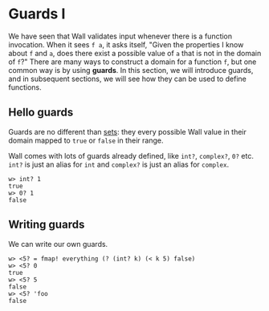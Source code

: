 # Guards I

We have seen that Wall validates input whenever there is a function invocation. When it sees `f a`, it asks itself, "Given the properties I know about `f` and `a`, does there exist a possible value of `a` that is not in the domain of `f`?" There are many ways to construct a domain for a function `f`, but one common way is by using **guards**. In this section, we will introduce guards, and in subsequent sections, we will see how they can be used to define functions.

## Hello guards

Guards are no different than [sets](./sets-1): they every possible Wall value in their domain mapped to `true` or `false` in their range.

Wall comes with lots of guards already defined, like `int?`, `complex?`, `0?` etc. `int?` is just an alias for `int` and `complex?` is just an alias for `complex`.

```
w> int? 1
true
w> 0? 1
false
```

 
## Writing guards

We can write our own guards.

```
w> <5? = fmap! everything (? (int? k) (< k 5) false)
w> <5? 0
true
w> <5? 5
false
w> <5? 'foo
false
```